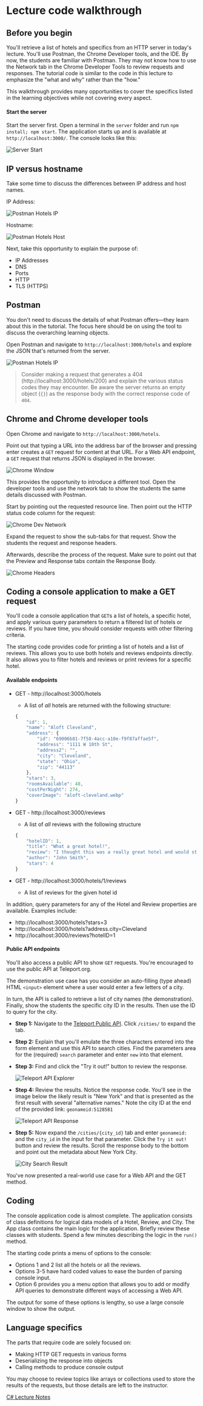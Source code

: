 # Lecture code walkthrough

## Before you begin

You'll retrieve a list of hotels and specifics from an HTTP server in today's lecture. You'll use Postman, the Chrome Developer tools, and the IDE. By now, the students are familiar with Postman. They may not know how to use the Network tab in the Chrome Developer Tools to review requests and responses. The tutorial code is similar to the code in this lecture to emphasize the "what and why" rather than the "how."

This walkthrough provides many opportunities to cover the specifics listed in the learning objectives while not covering every aspect. 

#### Start the server

Start the server first. Open a terminal in the `server` folder and run `npm install; npm start`. The application starts up and is available at `http://localhost:3000/`. The console looks like this:

![Server Start](./img/server-start.png)

## IP versus hostname

Take some time to discuss the differences between IP address and host names.

IP Address:

![Postman Hotels IP](img/postman-ip.png)

Hostname:

![Postman Hotels Host](img/postman-host.png)

Next, take this opportunity to explain the purpose of:

* IP Addresses
* DNS
* Ports
* HTTP
* TLS (HTTPS)

## Postman

You don't need to discuss the details of what Postman offers—they learn about this in the tutorial. The focus here should be on using the tool to discuss the overarching learning objects.

Open Postman and navigate to `http://localhost:3000/hotels` and explore the JSON that's returned from the server.

![Postman Hotels IP](img/postman-hotels.png)


> Consider making a request that generates a 404 (http://localhost:3000/hotels/200) and explain the various status codes they may encounter. Be aware the server returns an empty object (`{}`) as the response body with the correct response code of `404`.

## Chrome and Chrome developer tools

Open Chrome and navigate to `http://localhost:3000/hotels`.

Point out that typing a URL into the address bar of the browser and pressing enter creates a `GET` request for content at that URL. For a Web API endpoint, a `GET` request that returns JSON is displayed in the browser.

![Chrome Window](img/chrome-window.png)

This provides the opportunity to introduce a different tool. Open the developer tools and use the network tab to show the students the same details discussed with Postman.

Start by pointing out the requested resource line. Then point out the HTTP status code column for the request:

![Chrome Dev Network](img/chrome-dev-network-status.png)

Expand the request to show the sub-tabs for that request. Show the students the request and response headers. 

Afterwards, describe the process of the request. Make sure to point out that the Preview and Response tabs contain the Response Body.

![Chrome Headers](img/chrome-dev-headers.png)

## Coding a console application to make a GET request

You'll code a console application that `GET`s a list of hotels, a specific hotel, and apply various query parameters to return a filtered list of hotels or reviews. If you have time, you should consider requests with other filtering criteria.

The starting code provides code for printing a list of hotels and a list of reviews. This allows you to use both hotels and reviews endpoints directly. It also allows you to filter hotels and reviews or print reviews for a specific hotel.

#### Available endpoints

* GET - http://localhost:3000/hotels
    - A list of _all_ hotels are returned with the following structure:
    ```js
    {
        "id": 1,
        "name": "Aloft Cleveland",
        "address": {
            "id": "69006b81-7f58-4acc-a10e-f9f87affae5f",
            "address": "1111 W 10th St",
            "address2": "",
            "city": "Cleveland",
            "state": "Ohio",
            "zip": "44113"
        },
        "stars": 3,
        "roomsAvailable": 48,
        "costPerNight": 274,
        "coverImage": "aloft-cleveland.webp"
    }
    ```

* GET - http://localhost:3000/reviews
    - A list of _all_ reviews with the following structure
    ```js
    {
        "hotelID": 1,
        "title": "What a great hotel!",
        "review": "I thought this was a really great hotel and would stay again!",
        "author": "John Smith",
        "stars": 4
    }
    ```

* GET - http://localhost:3000/hotels/1/reviews
    - A list of reviews for the given hotel id

In addition, query parameters for any of the Hotel and Review properties are available. Examples include:
 * http://localhost:3000/hotels?stars=3
 * http://localhost:3000/hotels?address.city=Cleveland
 * http://localhost:3000/reviews?hotelID=1

#### Public API endpoints

You'll also access a public API to show `GET` requests. You're encouraged to use the public API at Teleport.org. 

The demonstration use case has you consider an auto-filling (type ahead) HTML `<input>` element where a user would enter a few letters of a city. 

In turn, the API is called to retrieve a list of city names (the demonstration). Finally, show the students the specific city ID in the results. Then use the ID to query for the city.

* **Step 1:** Navigate to the [Teleport Public API](https://developers.teleport.org/api/reference/). Click `/cities/` to expand the tab.
* **Step 2:** Explain that you'll emulate the three characters entered into the form element and use this API to search cities. Find the parameters area for the (required) `search` parameter and enter `new` into that element.
* **Step 3:** Find and click the "Try it out!" button to review the response.

  ![Teleport API Explorer](img/teleport_api.png)

* **Step 4:** Review the results. Notice the response code. You'll see in the image below the likely result is "New York" and that is presented as the first result with several "alternative names." Note the city ID at the end of the provided link: `geonameid:5128581`

  ![Teleport API Response](img/teleport_new_search.png)

* **Step 5:** Now expand the `/cities/{city_id}` tab and enter `geonameid:` and the `city_id` in the input for that parameter. Click the `Try it out!` button and review the results. Scroll the response body to the bottom and point out the metadata about New York City.

  ![City Search Result](img/teleport_city_result.png)

You've now presented a real-world use case for a Web API and the GET method.


## Coding

The console application code is almost complete. The application consists of class definitions for logical data models of a Hotel, Review, and City. The App class contains the main logic for the application. Briefly review these classes with students. Spend a few minutes describing the logic in the `run()` method.

The starting code prints a menu of options to the console:
* Options 1 and 2 list all the hotels or all the reviews.
* Options 3-5 have hard coded values to ease the burden of parsing console input.
* Option 6 provides you a menu option that allows you to add or modify API queries to demonstrate different ways of accessing a Web API. 

The output for some of these options is lengthy, so use a large console window to show the output.

## Language specifics

The parts that require code are solely focused on:

* Making HTTP GET requests in various forms
* Deserializing the response into objects
* Calling methods to produce console output


You may choose to review topics like arrays or collections used to store the results of the requests, but those details are left to the instructor.

[C# Lecture Notes](csharp-notes.md)

